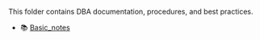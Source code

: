 This folder contains DBA documentation, procedures, and best practices.
- 📚 [Basic_notes](.Docs/basic_notes.md)
